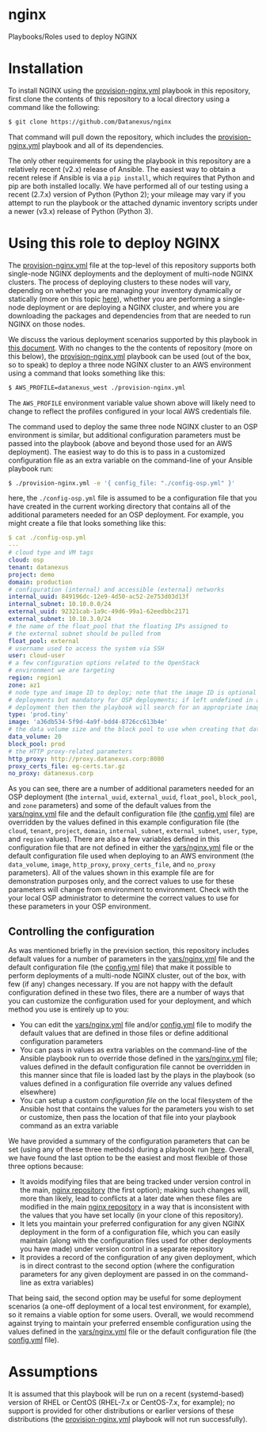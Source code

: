 # nginx
Playbooks/Roles used to deploy NGINX

# Installation
To install NGINX using the [provision-nginx.yml](provision-nginx.yml) playbook in this repository, first clone the contents of this repository to a local directory using a command like the following:

```bash
$ git clone https://github.com/Datanexus/nginx
```

That command will pull down the repository, which includes the [provision-nginx.yml](provision-nginx.yml) playbook and all of its dependencies.

The only other requirements for using the playbook in this repository are a relatively recent (v2.x) release of Ansible. The easiest way to obtain a recent relese if Ansible is via a `pip install`, which requires that Python and pip are both installed locally. We have performed all of our testing using a recent (2.7.x) version of Python (Python 2); your mileage may vary if you attempt to run the playbook or the attached dynamic inventory scripts under a newer (v3.x) release of Python (Python 3).

# Using this role to deploy NGINX
The [provision-nginx.yml](provision-nginx.yml) file at the top-level of this repository supports both single-node NGINX deployments and the deployment of multi-node NGINX clusters. The process of deploying clusters to these nodes will vary, depending on whether you are managing your inventory dynamically or statically (more on this topic [here](docs/Dynamic-vs-Static-Inventory.md)), whether you are performing a single-node deployment or are deploying a NGINX cluster, and where you are downloading the packages and dependencies from that are needed to run NGINX on those nodes.

We discuss the various deployment scenarios supported by this playbook in [this document](docs/Deployment-Scenarios.md). With no changes to the the contents of repository (more on this below), the [provision-nginx.yml](provision-nginx.yml) playbook can be used (out of the box, so to speak) to deploy a three node NGINX cluster to an AWS environment using a command that looks something like this:

```bash
$ AWS_PROFILE=datanexus_west ./provision-nginx.yml
```

The `AWS_PROFILE` environment variable value shown above will likely need to change to reflect the profiles configured in your local AWS credentials file.

The command used to deploy the same three node NGINX cluster to an OSP environment is similar, but additional configuration parameters must be passed into the playbook (above and beyond those used for an AWS deployment). The easiest way to do this is to pass in a customized configuration file as an extra variable on the command-line of your Ansible playbook run:

```bash
$ ./provision-nginx.yml -e '{ config_file: "./config-osp.yml" }'
```

here, the `./config-osp.yml` file is assumed to be a configuration file that you have created in the current working directory that contains all of the additional parameters needed for an OSP deployment. For example, you might create a file that looks something like this:

```yaml
$ cat ./config-osp.yml
---
# cloud type and VM tags
cloud: osp
tenant: datanexus
project: demo
domain: production
# configuration (internal) and accessible (external) networks
internal_uuid: 849196dc-12e9-4d50-ac52-2e753d03d13f
internal_subnet: 10.10.0.0/24
external_uuid: 92321cab-1a9c-49d6-99a1-62eedbbc2171
external_subnet: 10.10.3.0/24
# the name of the float_pool that the floating IPs assigned to
# the external subnet should be pulled from
float_pool: external
# username used to access the system via SSH
user: cloud-user
# a few configuration options related to the OpenStack
# environment we are targeting
region: region1
zone: az1
# node type and image ID to deploy; note that the image ID is optional for AWS
# deployments but mandatory for OSP deployments; if left undefined in an AWS
# deployment then then the playbook will search for an appropriate image to use
type: 'prod.tiny'
image: 'a36db534-5f9d-4a9f-bdd4-8726cc613b4e'
# the data volume size and the block pool to use when creating that data volume
data_volume: 20
block_pool: prod
# the HTTP proxy-related parameters
http_proxy: http://proxy.datanexus.corp:8080
proxy_certs_file: eg-certs.tar.gz
no_proxy: datanexus.corp
```

As you can see, there are a number of additional parameters needed for an OSP deployment (the `internal_uuid`, `external_uuid`, `float_pool`, `block_pool`, and `zone` parameters) and some of the default values from the [vars/nginx.yml](../vars/nginx.yml) file and the default configuration file (the [config.yml](../config.yml) file) are overridden by the values defined in this example configuration file (the `cloud`, `tenant`, `project`, `domain`, `internal_subnet`, `external_subnet`, `user`, `type`, and `region` values). There are also a few variables defined in this configuration file that are not defined in either the [vars/nginx.yml](../vars/nginx.yml) file or the default configuration file used when deploying to an AWS environment (the `data_volume`, `image`, `http_proxy`, `proxy_certs_file`, and `no_proxy` parameters). All of the values shown in this example file are for demonstration purposes only, and the correct values to use for these parameters will change from environment to environment. Check with the your local OSP administrator to determine the correct values to use for these parameters in your OSP environment.

## Controlling the configuration
As was mentioned briefly in the prevision section, this repository includes default values for a number of parameters in the [vars/nginx.yml](vars/nginx.yml) file and the default configuration file (the [config.yml](config.yml) file) that make it possible to perform deployments of a multi-node NGINX cluster, out of the box, with few (if any) changes necessary. If you are not happy with the default configuration defined in these two files, there are a number of ways that you can customize the configuration used for your deployment, and which method you use is entirely up to you:

* You can edit the [vars/nginx.yml](vars/nginx.yml) file and/or [config.yml](config.yml) file to modify the default values that are defined in those files or define additional configuration parameters
* You can pass in values as extra variables on the command-line of the Ansible playbook run to override those defined in the [vars/nginx.yml](vars/nginx.yml) file; values defined in the default configuration file cannot be overridden in this manner since that file is loaded last by the plays in the playbook (so values defined in a configuration file override any values defined elsewhere)
* You can setup a custom *configuration file* on the local filesystem of the Ansible host that contains the values for the parameters you wish to set or customize, then pass the location of that file into your playbook command as an extra variable

We have provided a summary of the configuration parameters that can be set (using any of these three methods) during a playbook run [here](docs/Supported-Config-Params.md). Overall, we have found the last option to be the easiest and most flexible of those three options because:

* It avoids modifying files that are being tracked under version control in the main, [nginx repository](https://github.com/Datanexus/nginx) (the first option); making such changes will, more than likely, lead to conflicts at a later date when these files are modified in the main [nginx repository](https://github.com/Datanexus/nginx) in a way that is inconsistent with the values that you have set locally (in your clone of this repository).
* It lets you maintain your preferred configuration for any given NGINX deployment in the form of a configuration file, which you can easily maintain (along with the configuration files used for other deployments you have made) under version control in a separate repository
* It provides a record of the configuration of any given deployment, which is in direct contrast to the second option (where the configuration parameters for any given deployment are passed in on the command-line as extra variables)

That being said, the second option may be useful for some deployment scenarios (a one-off deployment of a local test environment, for example), so it remains a viable option for some users. Overall, we would recommend against trying to maintain your preferred ensemble configuration using the values defined in the [vars/nginx.yml](vars/nginx.yml) file or the default configuration file (the [config.yml](config.yml) file).

# Assumptions
It is assumed that this playbook will be run on a recent (systemd-based) version of RHEL or CentOS (RHEL-7.x or CentOS-7.x, for example); no support is provided for other distributions or earlier versions of these distributions (the [provision-nginx.yml](provision-nginx.yml)  playbook will not run successfully).
